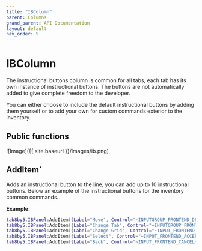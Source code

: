 ```yaml
---
title: "IBColumn"
parent: Columns
grand_parent: API Documentation
layout: default
nav_order: 5
---
```


# IBColumn
The instructional buttons column is common for all tabs, each tab has its own instance of instructional buttons.
The buttons are not automatically added to give complete freedom to the developer.

You can either choose to include the default instructional buttons by adding them yourself or to add your own for custom commands exterior to the inventory.

## Public functions

![Image]({{ site.baseurl }}/images/ib.png)

## AddItem`
Adds an instructional button to the line, you can add up to 10 instructional buttons.
Below an example of the instructional buttons for the inventory common commands.

**Example**:
```lua
tab8by5.IBPanel:AddItem({Label="Move", Control="~INPUTGROUP_FRONTEND_DPAD_ALL~"})
tab8by5.IBPanel:AddItem({Label="Change Tab", Control="~INPUTGROUP_FRONTEND_BUMPERS~"})
tab8by5.IBPanel:AddItem({Label="Change Grid", Control="~INPUT_FRONTEND_X~"}) -- used for the dual grid with frontend_x option of switching
tab8by5.IBPanel:AddItem({Label="Select", Control="~INPUT_FRONTEND_ACCEPT~"})
tab8by5.IBPanel:AddItem({Label="Back", Control="~INPUT_FRONTEND_CANCEL~"})
```